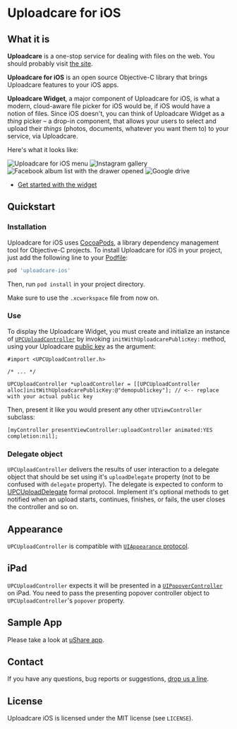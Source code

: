 # Uploadcare for iOS

## What it is

**Uploadcare** is a one-stop service for dealing with files on the web. You should probably visit [the site](http://uploadcare.com).

**Uploadcare for iOS** is an open source Objective-C library that brings Uploadcare features to your iOS apps.

**Uploadcare Widget**, a major component of Uploadcare for iOS, is what a modern, cloud-aware file picker for iOS would be, if iOS would have a notion of files. Since iOS doesn't, you can think of Uploadcare Widget as a *thing* picker – a drop-in component, that allows your users to select and upload their *things* (photos, documents, whatever you want them to) to your service, via Uploadcare.

Here's what it looks like:

![Uploadcare for iOS menu](https://ucarecdn.com/dcc15365-1cb7-4428-876d-be39b7d2b480/-/stretch/off/-/resize/210x/) ![Instagram gallery](https://ucarecdn.com/a9ff39d2-1eed-4e23-8005-d39751070c28/-/stretch/off/-/resize/210x/) ![Facebook album list with the drawer opened](https://ucarecdn.com/16a8a1d7-d346-4201-a507-8dd484f53398/-/stretch/off/-/resize/210x/) ![Google drive](https://ucarecdn.com/33b4c383-b53c-450a-a1eb-c18fd84e6ef1/-/stretch/off/-/resize/210x/)

 * [Get started with the widget](https://github.com/uploadcare/uploadcare-ios/wiki/Quickstart)

## Quickstart

### Installation

Uploadcare for iOS uses [CocoaPods](http://cocoapods.org), a library dependency management tool for Objective-C projects. To install Uploadcare for iOS in your project, just add the following line to your [Podfile](https://github.com/CocoaPods/CocoaPods/wiki/A-Podfile):

```ruby
pod 'uploadcare-ios'
```

Then, run `pod install` in your project directory.

Make sure to use the `.xcworkspace` file from now on.

### Use

To display the Uploadcare Widget, you must create and initialize an instance of [`UPCUploadController`](https://github.com/uploadcare/uploadcare-ios/blob/master/UploadcareWidget/UPCUploadController.h) by invoking `initWithUploadcarePublicKey:` method, using your Uploadcare [public key](https://uploadcare.com/accounts/settings/) as the argument:

```objc
#import <UPCUploadController.h>

/* ... */

UPCUploadController *uploadController = [[UPCUploadController alloc]initWithUploadcarePublicKey:@"demopublickey"]; // <-- replace with your actual public key
```

Then, present it like you would present any other `UIViewController` subclass:

```objc
[myController presentViewController:uploadController animated:YES completion:nil];
```

### Delegate object

`UPCUploadController` delivers the results of user interaction to a delegate object that should be set using it's `uploadDelegate` property (not to be confused with `delegate` property). The delegate is expected to conform to [UPCUploadDelegate](https://github.com/uploadcare/uploadcare-ios/blob/master/UploadcareWidget/UPCUploadDelegate.h) formal protocol. Implement it's optional methods to get notified when an upload starts, continues, finishes, or fails, the user closes the controller and so on.


## Appearance

`UPCUploadController` is compatible with [`UIAppearance` protocol](http://developer.apple.com/library/ios/#documentation/uikit/reference/UIAppearance_Protocol/Reference/Reference.html).

## iPad

`UPCUploadController` expects it will be presented in a [`UIPopoverController`](http://developer.apple.com/library/ios/#documentation/uikit/reference/UIPopoverController_class/Reference/Reference.html) on iPad. You need to pass the presenting popover controller object to `UPCUploadController`'s `popover` property.

## Sample App

Please take a look at [uShare app](https://github.com/uploadcare/uploadcare-ios/tree/master/Examples/ushare). 

## Contact

If you have any questions, bug reports or suggestions, [drop us a line](hello@uploadcare.com).

## License 

Uploadcare iOS is licensed under the MIT license (see `LICENSE`).
